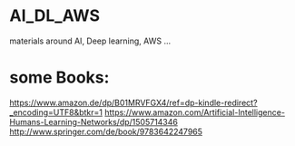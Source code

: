 # AI_DL_AWS
materials around AI, Deep learning, AWS ...

# some Books:
https://www.amazon.de/dp/B01MRVFGX4/ref=dp-kindle-redirect?_encoding=UTF8&btkr=1
https://www.amazon.com/Artificial-Intelligence-Humans-Learning-Networks/dp/1505714346
http://www.springer.com/de/book/9783642247965
